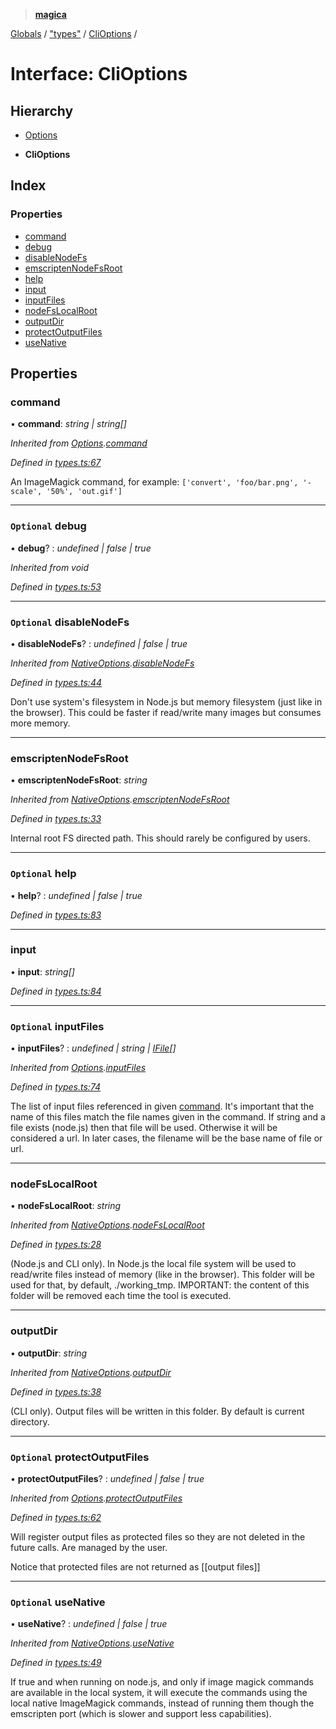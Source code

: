 > **[magica](../README.md)**

[Globals](../README.md) / ["types"](../modules/_types_.md) / [CliOptions](_types_.clioptions.md) /

# Interface: CliOptions

## Hierarchy

  * [Options](_types_.options.md)

  * **CliOptions**

## Index

### Properties

* [command](_types_.clioptions.md#command)
* [debug](_types_.clioptions.md#optional-debug)
* [disableNodeFs](_types_.clioptions.md#optional-disablenodefs)
* [emscriptenNodeFsRoot](_types_.clioptions.md#emscriptennodefsroot)
* [help](_types_.clioptions.md#optional-help)
* [input](_types_.clioptions.md#input)
* [inputFiles](_types_.clioptions.md#optional-inputfiles)
* [nodeFsLocalRoot](_types_.clioptions.md#nodefslocalroot)
* [outputDir](_types_.clioptions.md#outputdir)
* [protectOutputFiles](_types_.clioptions.md#optional-protectoutputfiles)
* [useNative](_types_.clioptions.md#optional-usenative)

## Properties

###  command

• **command**: *string | string[]*

*Inherited from [Options](_types_.options.md).[command](_types_.options.md#command)*

*Defined in [types.ts:67](https://github.com/cancerberoSgx/magica/blob/b406772/src/types.ts#L67)*

An ImageMagick command, for example: `['convert', 'foo/bar.png', '-scale', '50%', 'out.gif']`

___

### `Optional` debug

• **debug**? : *undefined | false | true*

*Inherited from void*

*Defined in [types.ts:53](https://github.com/cancerberoSgx/magica/blob/b406772/src/types.ts#L53)*

___

### `Optional` disableNodeFs

• **disableNodeFs**? : *undefined | false | true*

*Inherited from [NativeOptions](_types_.nativeoptions.md).[disableNodeFs](_types_.nativeoptions.md#optional-disablenodefs)*

*Defined in [types.ts:44](https://github.com/cancerberoSgx/magica/blob/b406772/src/types.ts#L44)*

Don't use system's filesystem in Node.js but memory filesystem (just like in the browser). This could be
faster if read/write many images but consumes more memory.

___

###  emscriptenNodeFsRoot

• **emscriptenNodeFsRoot**: *string*

*Inherited from [NativeOptions](_types_.nativeoptions.md).[emscriptenNodeFsRoot](_types_.nativeoptions.md#emscriptennodefsroot)*

*Defined in [types.ts:33](https://github.com/cancerberoSgx/magica/blob/b406772/src/types.ts#L33)*

Internal root FS directed path. This should rarely be configured by users.

___

### `Optional` help

• **help**? : *undefined | false | true*

*Defined in [types.ts:83](https://github.com/cancerberoSgx/magica/blob/b406772/src/types.ts#L83)*

___

###  input

• **input**: *string[]*

*Defined in [types.ts:84](https://github.com/cancerberoSgx/magica/blob/b406772/src/types.ts#L84)*

___

### `Optional` inputFiles

• **inputFiles**? : *undefined | string | [IFile](_types_.ifile.md)[]*

*Inherited from [Options](_types_.options.md).[inputFiles](_types_.options.md#optional-inputfiles)*

*Defined in [types.ts:74](https://github.com/cancerberoSgx/magica/blob/b406772/src/types.ts#L74)*

The list of input files referenced in given [command](_types_.clioptions.md#command). It's important that the name of this files match
the file names given in the command. If string and a file exists (node.js) then that file will be used.
Otherwise it will be considered a url. In later cases, the filename will be the base name of file or url.

___

###  nodeFsLocalRoot

• **nodeFsLocalRoot**: *string*

*Inherited from [NativeOptions](_types_.nativeoptions.md).[nodeFsLocalRoot](_types_.nativeoptions.md#nodefslocalroot)*

*Defined in [types.ts:28](https://github.com/cancerberoSgx/magica/blob/b406772/src/types.ts#L28)*

(Node.js and CLI only). In Node.js the local file system will be used to read/write files instead of
memory (like in the browser). This folder will be used for that, by default, ./working_tmp. IMPORTANT:
the content of this folder will be removed each time the tool is executed.

___

###  outputDir

• **outputDir**: *string*

*Inherited from [NativeOptions](_types_.nativeoptions.md).[outputDir](_types_.nativeoptions.md#outputdir)*

*Defined in [types.ts:38](https://github.com/cancerberoSgx/magica/blob/b406772/src/types.ts#L38)*

(CLI only). Output files will be written in this folder. By default is current directory.

___

### `Optional` protectOutputFiles

• **protectOutputFiles**? : *undefined | false | true*

*Inherited from [Options](_types_.options.md).[protectOutputFiles](_types_.options.md#optional-protectoutputfiles)*

*Defined in [types.ts:62](https://github.com/cancerberoSgx/magica/blob/b406772/src/types.ts#L62)*

Will register output files as protected files so they are not deleted in the future calls. Are managed by the user.

Notice that protected files are not returned as [[output files]]

___

### `Optional` useNative

• **useNative**? : *undefined | false | true*

*Inherited from [NativeOptions](_types_.nativeoptions.md).[useNative](_types_.nativeoptions.md#optional-usenative)*

*Defined in [types.ts:49](https://github.com/cancerberoSgx/magica/blob/b406772/src/types.ts#L49)*

If true and when running on node.js, and only if image magick commands are available in the local system, it will execute the commands using the local native ImageMagick commands, instead of running them though the emscripten port (which is slower and support less capabilities).